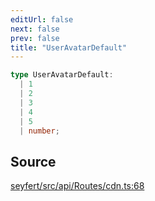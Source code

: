 ```yaml
---
editUrl: false
next: false
prev: false
title: "UserAvatarDefault"
---
```


```ts
type UserAvatarDefault: 
  | 1
  | 2
  | 3
  | 4
  | 5
  | number;
```

## Source

[seyfert/src/api/Routes/cdn.ts:68](https://github.com/potoland/potocuit/blob/fe122a1/src/api/Routes/cdn.ts#L68)
